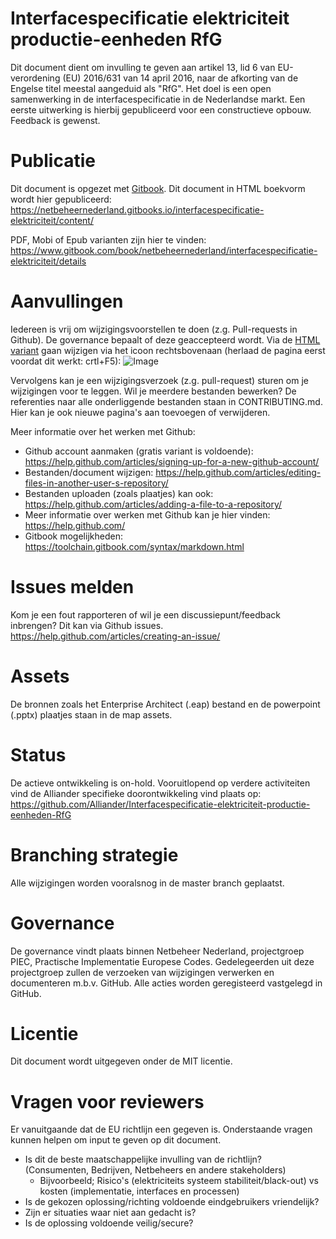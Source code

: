 # Interfacespecificatie elektriciteit productie-eenheden RfG
Dit document dient om invulling te geven aan artikel 13, lid 6 van EU-verordening (EU) 2016/631 van 14 april 2016, naar de afkorting van de Engelse titel meestal aangeduid als "RfG". Het doel is een open samenwerking in de interfacespecificatie in de Nederlandse markt. Een eerste uitwerking is hierbij gepubliceerd voor een constructieve opbouw. Feedback is gewenst.

# Publicatie 
Dit document is opgezet met [Gitbook](https://toolchain.gitbook.com/). Dit document in HTML boekvorm wordt hier gepubliceerd:
https://netbeheernederland.gitbooks.io/interfacespecificatie-elektriciteit/content/

PDF, Mobi of Epub varianten zijn hier te vinden:
https://www.gitbook.com/book/netbeheernederland/interfacespecificatie-elektriciteit/details

# Aanvullingen
Iedereen is vrij om wijzigingsvoorstellen te doen (z.g. Pull-requests in Github). De governance bepaalt of deze geaccepteerd wordt.
Via de [HTML variant](https://netbeheernederland.gitbooks.io/interfacespecificatie-elektriciteit/content/) gaan wijzigen via het icoon rechtsbovenaan (herlaad de pagina eerst voordat dit werkt: crtl+F5):
![Image](Bewerkdocument.png)

Vervolgens kan je een wijzigingsverzoek (z.g. pull-request) sturen om je wijzigingen voor te leggen. Wil je meerdere bestanden bewerken? De referenties naar alle onderliggende bestanden staan in CONTRIBUTING.md. Hier kan je ook nieuwe pagina's aan toevoegen of verwijderen.

Meer informatie over het werken met Github:
* Github account aanmaken (gratis variant is voldoende): https://help.github.com/articles/signing-up-for-a-new-github-account/
* Bestanden/document wijzigen: https://help.github.com/articles/editing-files-in-another-user-s-repository/ 
* Bestanden uploaden (zoals plaatjes) kan ook: https://help.github.com/articles/adding-a-file-to-a-repository/
* Meer informatie over werken met Github kan je hier vinden: https://help.github.com/
* Gitbook mogelijkheden: https://toolchain.gitbook.com/syntax/markdown.html

# Issues melden
Kom je een fout rapporteren of wil je een discussiepunt/feedback inbrengen? Dit kan via Github issues.
https://help.github.com/articles/creating-an-issue/

# Assets
De bronnen zoals het Enterprise Architect (.eap) bestand en de powerpoint (.pptx) plaatjes staan in de map assets. 

# Status
De actieve ontwikkeling is on-hold. Vooruitlopend op verdere activiteiten vind de Alliander specifieke doorontwikkeling vind plaats op: 
https://github.com/Alliander/Interfacespecificatie-elektriciteit-productie-eenheden-RfG

# Branching strategie
Alle wijzigingen worden vooralsnog in de master branch geplaatst. 

# Governance
De governance vindt plaats binnen Netbeheer Nederland, projectgroep PIEC, Practische Implementatie Europese Codes. Gedelegeerden uit deze projectgroep zullen de verzoeken van wijzigingen verwerken en documenteren m.b.v. GitHub. Alle acties worden geregisteerd vastgelegd in GitHub.

# Licentie
Dit document wordt uitgegeven onder de MIT licentie.

# Vragen voor reviewers
Er vanuitgaande dat de EU richtlijn een gegeven is. Onderstaande vragen kunnen helpen om input te geven op dit document.
* Is dit de beste maatschappelijke invulling van de richtlijn? (Consumenten, Bedrijven, Netbeheers en andere stakeholders)
  * Bijvoorbeeld; Risico's (elektriciteits systeem stabiliteit/black-out) vs kosten (implementatie, interfaces en processen)
* Is de gekozen oplossing/richting voldoende eindgebruikers vriendelijk?
* Zijn er situaties waar niet aan gedacht is?
* Is de oplossing voldoende veilig/secure?
